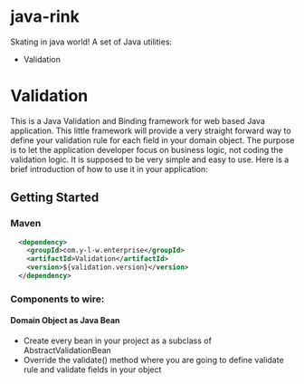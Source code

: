 java-rink
=========

Skating in java world!
A set of Java utilities:
 * Validation

# Validation

This is a Java Validation and Binding framework for web based Java application. This little framework will provide a very straight forward way to define your validation rule for each field in your domain object. The purpose is to let the application developer focus on business logic, not coding the validation logic. It is supposed to be very simple and easy to use. Here is a brief introduction of how to use it in your application:

## Getting Started
### Maven

```xml
  <dependency>
    <groupId>com.y-l-w.enterprise</groupId>
    <artifactId>Validation</artifactId>
    <version>${validation.version}</version>
  </dependency>
```

### Components to wire:

#### Domain Object as Java Bean
 * Create every bean in your project as a subclass of AbstractValidationBean
 * Override the validate() method where you are going to define validate rule and validate fields in your object
